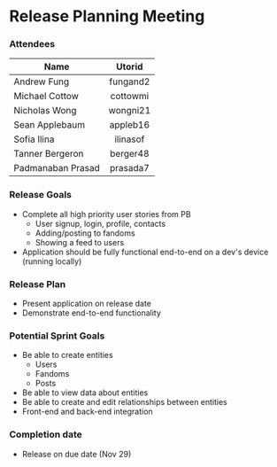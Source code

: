 # Release Planning Meeting

### Attendees

| Name              | Utorid       |
| ----------------- |:------------:|
| Andrew Fung       | fungand2     |
| Michael Cottow    | cottowmi     |
| Nicholas Wong     | wongni21     |
| Sean Applebaum    | appleb16     |
| Sofia Ilina       | ilinasof     |
| Tanner Bergeron   | berger48     |
| Padmanaban Prasad | prasada7     |

### Release Goals

* Complete all high priority user stories from PB
    * User signup, login, profile, contacts
    * Adding/posting to fandoms
    * Showing a feed to users
* Application should be fully functional end-to-end on a dev's device (running locally)


### Release Plan
* Present application on release date
* Demonstrate end-to-end functionality

### Potential Sprint Goals

* Be able to create entities
    * Users
    * Fandoms
    * Posts
* Be able to view data about entities
* Be able to create and edit relationships between entities
* Front-end and back-end integration

### Completion date
* Release on due date (Nov 29)